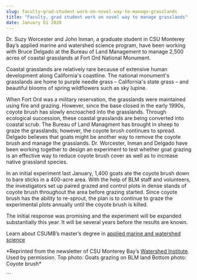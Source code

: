 ```yaml
---
slug: faculty-grad-student-work-on-novel-way-to-manage-grasslands
title: "Faculty, grad student work on novel way to manage grasslands"
date: January 01 2020
---
```


 
<p>
  Dr. Suzy Worcester and John Inman, a graduate student in CSU Monterey Bay’s
  applied marine and watershed science program, have been working with Bruce
  Delgado at the Bureau of Land Management to manage 2,500 acres of coastal
  grasslands at Fort Ord National Monument.
</p>
<p>
  Coastal grasslands are relatively rare because of extensive human development
  along California's coastline. The national monument's grasslands are home to
  purple needle grass – California's state grass – and beautiful blooms of
  spring wildflowers such as sky lupine.
</p>
<p>
  When Fort Ord was a military reservation, the grasslands were maintained using
  fire and grazing. However, since the base closed in the early 1990s, coyote
  brush has slowly encroached into the grasslands. Through ecological
  succession, these coastal grasslands are being converted into coastal scrub.
  The Bureau of Land Managment has brought in sheep to graze the grasslands;
  however, the coyote brush continues to spread. Delgado believes that goats
  might be another way to remove the coyote brush and manage the grasslands. Dr.
  Worcester, Inman and Delgado have been working together to design an
  experiment to test whether goat grazing is an effective way to reduce coyote
  brush cover as well as to increase native grassland species.
</p>
<p>
  In an initial experiment last January, 1,400 goats ate the coyote brush down
  to bare sticks in a 400&#45;acre area. With the help of BLM staff and
  volunteers, the investigators set up paired grazed and control plots in dense
  stands of coyote brush throughout the area before grazing started. Since
  coyote brush has the ability to re&#45;sprout, the plan is to continue to
  graze the experimental plots annually until the coyote brush is killed.
</p>
<p>
  The initial response was promising and the experiment will be expanded
  substantially this year. It will be several years before the results are
  known.
</p>
<p>
  Learn about CSUMB’s master’s degree in
  <a href="https://sep.csumb.edu/amws/">applied marine and watershed science</a>
</p>
<p>
  &#42;Reprinted from the newsletter of CSU Monterey Bay’s
  <a href="https://watershed.csumb.edu/wi/">Watershed Institute</a>. Used by
  permission. Top photo: Goats grazing on BLM land Bottom photo: Coyote
  brush&#42;
</p>
```
